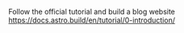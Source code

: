 Follow the official tutorial and build a blog website
https://docs.astro.build/en/tutorial/0-introduction/
